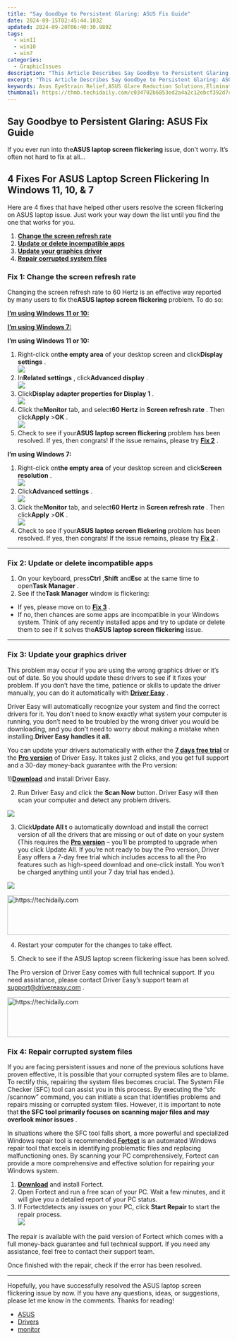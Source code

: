 ```yaml
---
title: "Say Goodbye to Persistent Glaring: ASUS Fix Guide"
date: 2024-09-15T02:45:44.103Z
updated: 2024-09-20T06:40:30.989Z
tags:
  - win11
  - win10
  - win7
categories:
  - GraphicIssues
description: "This Article Describes Say Goodbye to Persistent Glaring: ASUS Fix Guide"
excerpt: "This Article Describes Say Goodbye to Persistent Glaring: ASUS Fix Guide"
keywords: Asus EyeStrain Relief,ASUS Glare Reduction Solutions,Eliminate Computer Screen Glare,Ergonomic Monitor Setup for ASUS Users,ASUS Display Adjustment Tips,Preventing Eye Strain with ASUS Technology,How to Fix Persistent Glare on Asus Devices
thumbnail: https://thmb.techidaily.com/c034702b6853ed2a4a2c12ebcf392d7c9cb1e9d881720223713ec11ba7474c3a.jpg
---
```


## Say Goodbye to Persistent Glaring: ASUS Fix Guide

 If you ever run into the**ASUS laptop screen flickering** issue, don’t worry. It’s often not hard to fix at all…

## 4 Fixes For ASUS Laptop Screen Flickering In Windows 11, 10, & 7

 Here are 4 fixes that have helped other users resolve the screen flickering on ASUS laptop issue. Just work your way down the list until you find the one that works for you.

1. **[Change the screen refresh rate](#F1)**
2. **[Update or delete incompatible apps](#F2)**
3. **[Update your graphics driver](#F3)**
4. **[Repair corrupted system files](#ADD)**

### **Fix 1: Change the screen refresh rate**  

 Changing the screen refresh rate to 60 Hertz is an effective way reported by many users to fix the**ASUS laptop screen flickering** problem. To do so:

[**I’m using Windows 11 or 10:**](#W10)

[**I’m using Windows 7:**](#W7)

 **I’m using Windows 11 or 10:**

1. Right-click on**the empty area** of your desktop screen and click**Display settings** .  
![](https://images.drivereasy.com/wp-content/uploads/2018/07/displaysettings.jpg)
2. In**Related settings** , click**Advanced display** .  
![](https://images.drivereasy.com/wp-content/uploads/2018/07/advanced.jpg)
3. Click**Display adapter properties for Display 1** .  
![](https://images.drivereasy.com/wp-content/uploads/2018/07/advanceddisplay.jpg)
4. Click the**Monitor** tab, and select**60 Hertz** in **Screen refresh rate** . Then click**Apply** \>**OK** .  
![](https://images.drivereasy.com/wp-content/uploads/2018/07/img_5b5ed67824b26.jpg)
5. Check to see if your**ASUS laptop screen flickering** problem has been resolved. If yes, then congrats! If the issue remains, please try **[Fix 2](#F2)** .

 **I’m using Windows 7:**

1. Right-click on**the empty area** of your desktop screen and click**Screen resolution** .  
![](https://images.drivereasy.com/wp-content/uploads/2018/07/img_5b5ed6d79ee72.jpg)
2. Click**Advanced settings** .  
![](https://images.drivereasy.com/wp-content/uploads/2018/07/img_5b5ed72308a6d.jpg)
3. Click the**Monitor** tab, and select**60 Hertz** in **Screen refresh rate** . Then click**Apply** \>**OK** .  
![](https://images.drivereasy.com/wp-content/uploads/2018/07/img_5b5edc0f0b9cb.jpg)
4. Check to see if your**ASUS laptop screen flickering** problem has been resolved. If yes, then congrats! If the issue remains, please try [](https://tools.techidaily.com/drivereasy/download/) **[Fix 2](#F2)** .

---

### Fix 2: Update or delete incompatible apps

1. On your keyboard, press**Ctrl** ,**Shift** and**Esc** at the same time to open**Task Manager** .
2. See if the**Task Manager** window is flickering:

* If yes, please move on to [**Fix 3**](#F3) .
* If no, then chances are some apps are incompatible in your Windows system. Think of any recently installed apps and try to update or delete them to see if it solves the**ASUS laptop screen flickering** issue.

---

### Fix 3: Update your graphics driver

 This problem may occur if you are using the wrong graphics driver or it’s out of date. So you should update these drivers to see if it fixes your problem. If you don’t have the time, patience or skills to update the driver manually, you can do it automatically with **[Driver Easy](https://tools.techidaily.com/drivereasy/download/)**  .

 Driver Easy will automatically recognize your system and find the correct drivers for it. You don’t need to know exactly what system your computer is running, you don’t need to be troubled by the wrong driver you would be downloading, and you don’t need to worry about making a mistake when installing.**Driver Easy handles it all.**

 You can update your drivers automatically with either the [**7 days free trial**](https://tools.techidaily.com/drivereasy/download/) or the [**Pro version**](https://tools.techidaily.com/drivereasy/download/) of Driver Easy. It takes just 2 clicks, and you get full support and a 30-day money-back guarantee with the Pro version:

 1)[**Download**](https://tools.techidaily.com/drivereasy/download/) and install Driver Easy.

 2) Run Driver Easy and click the **Scan Now** button. Driver Easy will then scan your computer and detect any problem drivers.

![](https://www.drivereasy.com/wp-content/uploads/2018/12/scan-1200x840.jpg)

 3) Click**Update All t** o automatically download and install the correct version of all the drivers that are missing or out of date on your system (This requires the **[Pro version](https://tools.techidaily.com/drivereasy/download/)**  – you’ll be prompted to upgrade when you click Update All. If you’re not ready to buy the Pro version, Driver Easy offers a 7-day free trial which includes access to all the Pro features such as high-speed download and one-click install. You won’t be charged anything until your 7 day trial has ended.).

![](https://www.drivereasy.com/wp-content/uploads/2022/08/NVIDIA-GeForce-RTX-3090-Ti.jpg)

<!-- affiliate ads begin -->
<a href="https://ephamedtechinc.pxf.io/c/5597632/2123512/26400" target="_top" id="2123512">
  <img src="//a.impactradius-go.com/display-ad/26400-2123512" border="0" alt="https://techidaily.com" width="728" height="90"/>
</a>
<img height="0" width="0" src="https://ephamedtechinc.pxf.io/i/5597632/2123512/26400" style="position:absolute;visibility:hidden;" border="0" />
<!-- affiliate ads end -->

4) Restart your computer for the changes to take effect.

5) Check to see if the ASUS laptop screen flickering issue has been solved.

 The Pro version of Driver Easy comes with full technical support. If you need assistance, please contact Driver Easy’s support team at [support@drivereasy.com](mailto:support@drivereasy.com) .

<!-- affiliate ads begin -->
<a href="https://arkmc.pxf.io/c/5597632/352557/5172" target="_top" id="352557">
  <img src="//a.impactradius-go.com/display-ad/5172-352557" border="0" alt="https://techidaily.com" width="720" height="90"/>
</a>
<img height="0" width="0" src="https://arkmc.pxf.io/i/5597632/352557/5172" style="position:absolute;visibility:hidden;" border="0" />
<!-- affiliate ads end -->

### Fix 4: Repair corrupted system files

 If you are facing persistent issues and none of the previous solutions have proven effective, it is possible that your corrupted system files are to blame. To rectify this, repairing the system files becomes crucial. The System File Checker (SFC) tool can assist you in this process. By executing the “sfc /scannow” command, you can initiate a scan that identifies problems and repairs missing or corrupted system files. However, it is important to note that **the SFC tool primarily focuses on scanning major files and may overlook minor issues** .

 In situations where the SFC tool falls short, a more powerful and specialized Windows repair tool is recommended.[**Fortect**](https://tools.techidaily.com/drivereasy/download/) is an automated Windows repair tool that excels in identifying problematic files and replacing malfunctioning ones. By scanning your PC comprehensively, Fortect can provide a more comprehensive and effective solution for repairing your Windows system.

1. [**Download**](https://tools.techidaily.com/drivereasy/download/) and install Fortect.
2. Open Fortect and run a free scan of your PC. Wait a few minutes, and it will give you a detailed report of your PC status.
3. If Fortectdetects any issues on your PC, click **Start Repair** to start the repair process.  
![](https://images.drivereasy.com/wp-content/uploads/2023/07/fortectstartrepair.png)

 The repair is available with the paid version of Fortect which comes with a full money-back guarantee and full technical support. If you need any assistance, feel free to contact their support team.

Once finished with the repair, check if the error has been resolved.

---

 Hopefully, you have successfully resolved the ASUS laptop screen flickering issue by now. If you have any questions, ideas, or suggestions, please let me know in the comments. Thanks for reading!

* [ASUS](https://tools.techidaily.com/drivereasy/download/)
* [Drivers](https://tools.techidaily.com/drivereasy/download/)
* [monitor](https://tools.techidaily.com/drivereasy/download/)

<ins class="adsbygoogle"
     style="display:block"
     data-ad-format="autorelaxed"
     data-ad-client="ca-pub-7571918770474297"
     data-ad-slot="1223367746"></ins>

<ins class="adsbygoogle"
     style="display:block"
     data-ad-client="ca-pub-7571918770474297"
     data-ad-slot="8358498916"
     data-ad-format="auto"
     data-full-width-responsive="true"></ins>



